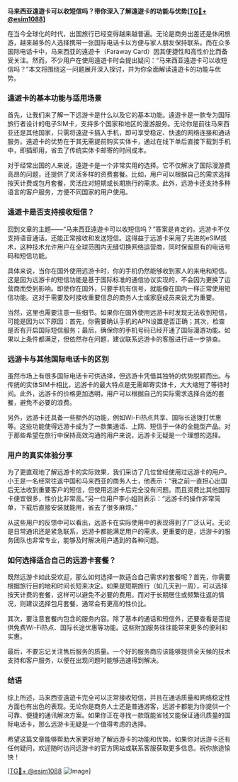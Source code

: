 **马来西亚遠遊卡可以收短信吗？带你深入了解遠遊卡的功能与优势[[TG💪+ @esim1088](https://t.me/s/esim1088)]**

在当今全球化的时代，出国旅行已经变得越来越普遍。无论是商务出差还是休闲旅游，越来越多的人选择携带一张国际电话卡以方便与家人朋友保持联系。而在众多国际电话卡中，马来西亚的遠遊卡（Faraway Card）因其便捷性和高性价比而备受关注。然而，不少用户在使用遠遊卡时会提出疑问：“马来西亚遠遊卡可以收短信吗？”本文将围绕这一问题展开深入探讨，并为你全面解读遠遊卡的功能与优势。

### 遠遊卡的基本功能与适用场景

首先，让我们来了解一下远游卡是什么以及它的基本功能。遠遊卡是一款专为国际旅行者设计的电子SIM卡，支持多个国家和地区的漫游服务。无论你是前往马来西亚还是其他国家，只需将遠遊卡插入手机，即可享受稳定、快速的网络连接和通话服务。遠遊卡的优势在于其无需提前购买实体卡，通过在线下单后直接下载到手机中，即插即用，省去了传统实体卡邮寄的时间成本。

对于经常出国的人来说，遠遊卡是一个非常实用的选择。它不仅解决了国际漫游费高昂的问题，还提供了灵活多样的资费套餐。比如，用户可以根据自己的需求选择按天计费或包月套餐，灵活应对短期或长期旅行的需求。此外，远游卡还支持多种语言的客户服务，方便不同国家的用户使用。

### 遠遊卡是否支持接收短信？

回到文章的主题——“马来西亚遠遊卡可以收短信吗？”答案是肯定的。远游卡不仅支持语音通话，还能正常接收和发送短信。这得益于远游卡采用了先进的eSIM技术，这种技术允许用户在全球范围内无缝切换网络运营商，同时保留原有的电话号码和短信功能。

具体来说，当你在国外使用远游卡时，你的手机仍然能够收到家人的来电和短信。这是因为远游卡的短信功能是基于国际标准的通信协议实现的，不会因为更换了运营商而受到影响。即使你在国外，只要手机有信号，就能像在国内一样正常使用短信功能。这对于需要及时接收重要信息的商务人士或家庭成员来说尤为重要。

当然，这里也需要注意一些细节。如果你在国外使用远游卡时发现无法收到短信，可能是因为以下原因：首先，你需要确认手机的APN设置是否正确；其次，检查是否有开启国际短信服务；最后，确保你的手机号码已经开通了国际漫游功能。如果以上条件都满足，但依然存在问题，建议联系远游卡的客服进行进一步排查。

### 远游卡与其他国际电话卡的区别

虽然市场上有很多国际电话卡可供选择，但远游卡凭借其独特的优势脱颖而出。与传统的实体SIM卡相比，远游卡的最大特点是无需邮寄实体卡，大大缩短了等待时间。此外，远游卡的价格更加透明，用户可以根据自己的实际需求选择合适的套餐，避免不必要的浪费。

另外，远游卡还具备一些额外的功能，例如Wi-Fi热点共享、国际长途拨打优惠等。这些功能使得远游卡成为了一款集通话、上网、短信于一体的全能型产品。对于那些希望在旅行中保持高效沟通的用户来说，远游卡无疑是一个理想的选择。

### 用户的真实体验分享

为了更直观地了解远游卡的实际效果，我们采访了几位曾经使用过远游卡的用户。小王是一名经常往返中国和马来西亚的商务人士，他表示：“我之前一直担心出国后无法收到重要客户的短信，但使用远游卡后完全没有问题。而且资费比其他国际卡便宜很多，性价比非常高。”另一位用户李小姐则表示：“远游卡的操作非常简单，下载后直接安装就能用，省去了很多麻烦。”

从这些用户的反馈中可以看出，远游卡在实际使用中的表现得到了广泛认可。无论是日常通讯还是紧急联系，远游卡都能满足用户的需求。更重要的是，远游卡的服务团队也非常专业，能够及时解决用户遇到的各种问题。

### 如何选择适合自己的远游卡套餐？

既然远游卡如此受欢迎，那么如何选择一款适合自己需求的套餐呢？首先，你需要根据旅行目的地和时间长短来决定。如果是短期旅行（如几天到一周），可以选择按天计费的套餐，这样可以避免不必要的费用。而对于长期居住或频繁往返的情况，则建议选择包月套餐，通常会有更高的性价比。

其次，要注意套餐内包含的服务内容。除了基本的通话和短信外，还要查看是否提供免费Wi-Fi热点、国际长途优惠等功能。这些附加服务往往能带来更多的便利和实惠。

最后，不要忘记关注售后服务的质量。一个好的服务商应该能够提供全天候的技术支持和客户服务，以便在出现问题时能够迅速得到解决。

### 结语

综上所述，马来西亚遠遊卡完全可以正常接收短信，并且在通话质量和网络稳定性方面也有出色的表现。无论你是商务人士还是普通游客，远游卡都能为你提供一个可靠、便捷的通讯解决方案。如果你正在寻找一款既能省钱又能保证通讯质量的国际电话卡，那么远游卡无疑是一个值得考虑的选择。

希望这篇文章能够帮助大家更好地了解远游卡的功能和优势。如果你对远游卡还有任何疑问，欢迎随时访问远游卡的官方网站或联系客服获取更多信息。祝你旅途愉快！

[[TG💪+ @esim1088](https://t.me/s/esim1088) ![Image](https://i.postimg.cc/4NQfJmqS/Snipaste-2025-05-13-00-14-12.png)]